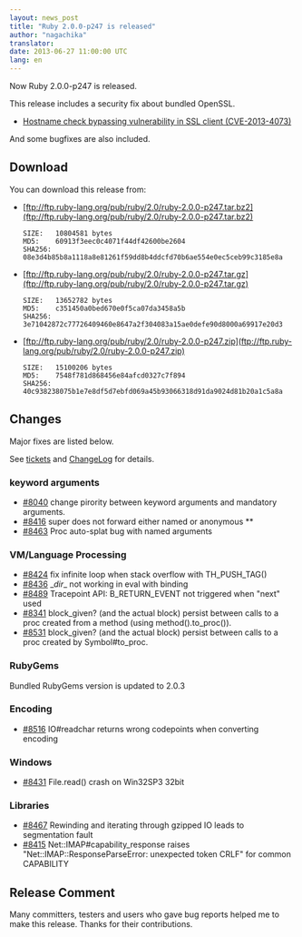 ```yaml
---
layout: news_post
title: "Ruby 2.0.0-p247 is released"
author: "nagachika"
translator:
date: 2013-06-27 11:00:00 UTC
lang: en
---
```


Now Ruby 2.0.0-p247 is released.

This release includes a security fix about bundled OpenSSL.

* [Hostname check bypassing vulnerability in SSL client (CVE-2013-4073)](/en/news/2013/06/27/hostname-check-bypassing-vulnerability-in-openssl-client-cve-2013-4073/)

And some bugfixes are also included.

## Download

You can download this release from:

* [ftp://ftp.ruby-lang.org/pub/ruby/2.0/ruby-2.0.0-p247.tar.bz2](ftp://ftp.ruby-lang.org/pub/ruby/2.0/ruby-2.0.0-p247.tar.bz2)

      SIZE:   10804581 bytes
      MD5:    60913f3eec0c4071f44df42600be2604
      SHA256: 08e3d4b85b8a1118a8e81261f59dd8b4ddcfd70b6ae554e0ec5ceb99c3185e8a

* [ftp://ftp.ruby-lang.org/pub/ruby/2.0/ruby-2.0.0-p247.tar.gz](ftp://ftp.ruby-lang.org/pub/ruby/2.0/ruby-2.0.0-p247.tar.gz)

      SIZE:   13652782 bytes
      MD5:    c351450a0bed670e0f5ca07da3458a5b
      SHA256: 3e71042872c77726409460e8647a2f304083a15ae0defe90d8000a69917e20d3

* [ftp://ftp.ruby-lang.org/pub/ruby/2.0/ruby-2.0.0-p247.zip](ftp://ftp.ruby-lang.org/pub/ruby/2.0/ruby-2.0.0-p247.zip)

      SIZE:   15100206 bytes
      MD5:    7548f781d868456e84afcd0327c7f894
      SHA256: 40c938238075b1e7e8df5d7ebfd069a45b93066318d91da9024d81b20a1c5a8a

## Changes

Major fixes are listed below.

See [tickets](https://bugs.ruby-lang.org/projects/ruby-200/issues?set_filter=1&amp;status_id=5) and [ChangeLog](http://svn.ruby-lang.org/repos/ruby/tags/v2_0_0_247/ChangeLog) for details.

### keyword arguments

* [#8040](https://bugs.ruby-lang.org/issues/8040) change pirority between keyword arguments and mandatory arguments.
* [#8416](https://bugs.ruby-lang.org/issues/8416) super does not forward either named or anonymous **
* [#8463](https://bugs.ruby-lang.org/issues/8463) Proc auto-splat bug with named arguments

### VM/Language Processing

* [#8424](https://bugs.ruby-lang.org/issues/8424) fix infinite loop when stack overflow with TH_PUSH_TAG()
* [#8436](https://bugs.ruby-lang.org/issues/8436) \__dir__ not working in eval with binding
* [#8489](https://bugs.ruby-lang.org/issues/8489) Tracepoint API: B_RETURN_EVENT not triggered when "next" used
* [#8341](https://bugs.ruby-lang.org/issues/8341) block_given? (and the actual block) persist between calls to a proc created from a method (using method().to_proc()).
* [#8531](https://bugs.ruby-lang.org/issues/8531) block_given? (and the actual block) persist between calls to a proc created by Symbol#to_proc.

### RubyGems

Bundled RubyGems version is updated to 2.0.3

### Encoding

* [#8516](https://bugs.ruby-lang.org/issues/8516) IO#readchar returns wrong codepoints when converting encoding

### Windows

* [#8431](https://bugs.ruby-lang.org/issues/8431) File.read() crash on Win32SP3 32bit

### Libraries

* [#8467](https://bugs.ruby-lang.org/issues/8467) Rewinding and iterating through gzipped IO leads to segmentation fault
* [#8415](https://bugs.ruby-lang.org/issues/8415) Net::IMAP#capability_response raises "Net::IMAP::ResponseParseError: unexpected token CRLF" for common CAPABILITY

## Release Comment

Many committers, testers and users who gave bug reports helped me to
make this release. Thanks for their contributions.
